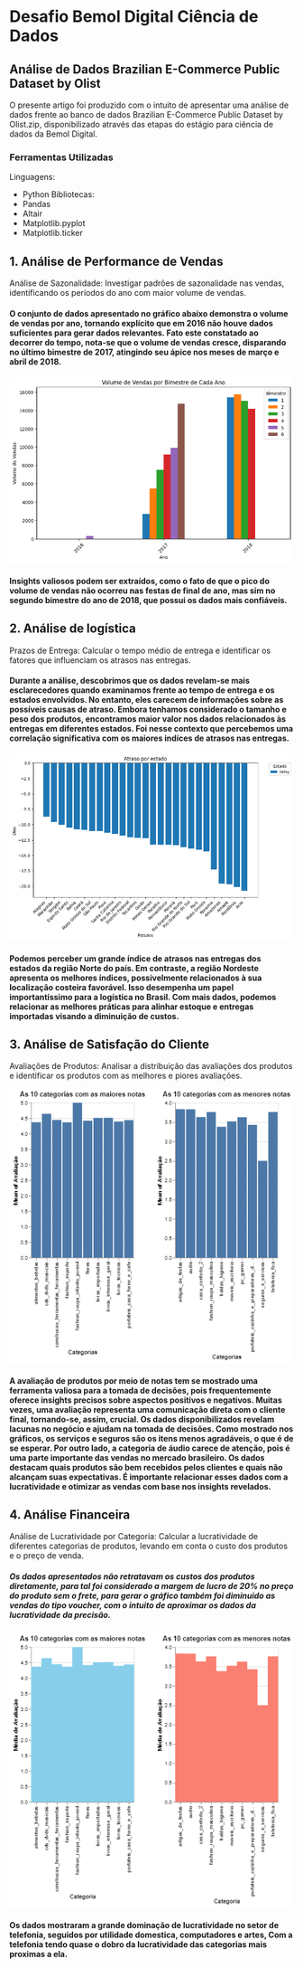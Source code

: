 # Desafio Bemol Digital Ciência de Dados

## Análise de Dados Brazilian E-Commerce Public Dataset by Olist
O presente artigo foi produzido com o intuito de apresentar uma análise de dados frente ao banco de dados Brazilian E-Commerce Public Dataset by Olist.zip, disponibilizado através das etapas do estágio para ciência de dados da Bemol Digital.

### Ferramentas Utilizadas
Linguagens:
- Python
Bibliotecas:
- Pandas 
- Altair 
- Matplotlib.pyplot
- Matplotlib.ticker

## 1. Análise de Performance de Vendas
Análise de Sazonalidade: Investigar padrões de sazonalidade nas vendas, identificando os períodos do ano com maior volume de vendas.    

#### O conjunto de dados apresentado no gráfico abaixo demonstra o volume de vendas por ano, tornando explícito que em 2016 não houve dados suficientes para gerar dados relevantes. Fato este constatado ao decorrer do tempo, nota-se que o volume de vendas cresce, disparando no último bimestre de 2017, atingindo seu ápice nos meses de março e abril de 2018.

![Volume de vendas por bimestre](imagens/volume-vendas-bimestre-ano.png)



#### Insights valiosos podem ser extraídos, como o fato de que o pico do volume de vendas não ocorreu nas festas de final de ano, mas sim no segundo bimestre do ano de 2018, que possui os dados mais confiáveis.

## 2. Análise de logística
Prazos de Entrega: Calcular o tempo médio de entrega e identificar os fatores que influenciam os atrasos nas entregas.

#### Durante a análise, descobrimos que os dados revelam-se mais esclarecedores quando examinamos frente ao tempo de entrega e os estados envolvidos. No entanto, eles carecem de informações sobre as possíveis causas de atraso. Embora tenhamos considerado o tamanho e peso dos produtos, encontramos maior valor nos dados relacionados às entregas em diferentes estados. Foi nesse contexto que percebemos uma correlação significativa com os maiores indíces de atrasos nas entregas.

![Atraso Por estado](imagens/atraso-estado.png)

#### Podemos perceber um grande índice de atrasos nas entregas dos estados da região Norte do país. Em contraste, a região Nordeste apresenta os melhores índices, possivelmente relacionados à sua localização costeira favorável. Isso desempenha um papel importantíssimo para a logística no Brasil. Com mais dados, podemos relacionar as melhores práticas para alinhar estoque e entregas importadas visando a diminuição de custos.



## 3. Análise de Satisfação do Cliente
Avaliações de Produtos: Analisar a distribuição das avaliações dos produtos e identificar os produtos com as melhores e piores avaliações.

![Avaliações](imagens/10-avaliações.png)

#### A avaliação de produtos por meio de notas tem se mostrado uma ferramenta valiosa para a tomada de decisões, pois frequentemente oferece insights precisos sobre aspectos positivos e negativos. Muitas vezes, uma avaliação representa uma comunicação direta com o cliente final, tornando-se, assim, crucial. Os dados disponibilizados revelam lacunas no negócio e ajudam na tomada de decisões. Como mostrado nos gráficos, os serviços e seguros são os itens menos agradáveis, o que é de se esperar. Por outro lado, a categoria de áudio carece de atenção, pois é uma parte importante das vendas no mercado brasileiro. Os dados destacam quais produtos são bem recebidos pelos clientes e quais não alcançam suas expectativas. É importante relacionar esses dados com a lucratividade e otimizar as vendas com base nos insights revelados.




## 4. Análise Financeira
Análise de Lucratividade por Categoria: Calcular a lucratividade de diferentes categorias de produtos, levando em conta o custo dos produtos e o preço de venda.



##### Os dados apresentados não retratavam os custos dos produtos diretamente, para tal foi considerado a margem de lucro de 20% no preço do produto sem o frete, para gerar o gráfico também foi diminuido as vendas do tipo voucher, com o intuito de aproximar os dados da lucratividade da precisão.

![Avaliações por Categorias](imagens/avaliação-categorias.png)

#### Os dados mostraram a grande dominação de lucratividade no setor de telefonia, seguidos por utilidade domestica, computadores e artes, Com a telefonia tendo quase o dobro da lucratividade das categorias mais proximas a ela.
